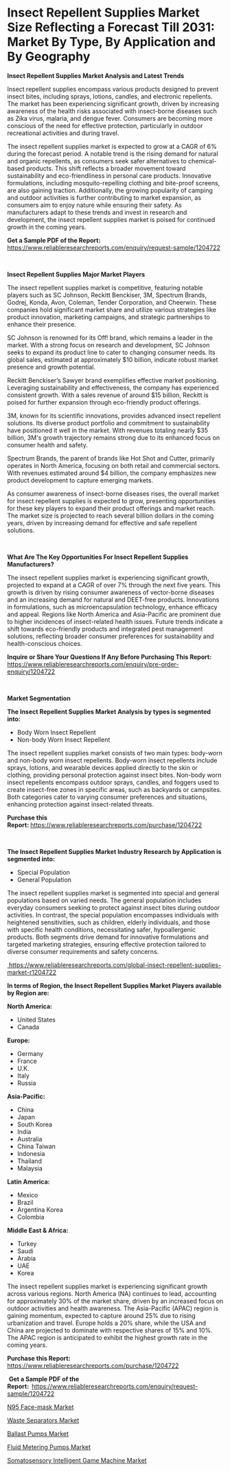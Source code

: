 <p><h1>Insect Repellent Supplies Market Size Reflecting a Forecast Till 2031: Market By Type, By Application and By Geography</h1></p><p><strong>Insect Repellent Supplies Market Analysis and Latest Trends</strong></p>
<p><p>Insect repellent supplies encompass various products designed to prevent insect bites, including sprays, lotions, candles, and electronic repellents. The market has been experiencing significant growth, driven by increasing awareness of the health risks associated with insect-borne diseases such as Zika virus, malaria, and dengue fever. Consumers are becoming more conscious of the need for effective protection, particularly in outdoor recreational activities and during travel.</p><p>The insect repellent supplies market is expected to grow at a CAGR of 6% during the forecast period. A notable trend is the rising demand for natural and organic repellents, as consumers seek safer alternatives to chemical-based products. This shift reflects a broader movement toward sustainability and eco-friendliness in personal care products. Innovative formulations, including mosquito-repelling clothing and bite-proof screens, are also gaining traction. Additionally, the growing popularity of camping and outdoor activities is further contributing to market expansion, as consumers aim to enjoy nature while ensuring their safety. As manufacturers adapt to these trends and invest in research and development, the insect repellent supplies market is poised for continued growth in the coming years.</p></p>
<p><strong>Get a Sample PDF of the Report:&nbsp;</strong> <a href="https://www.reliableresearchreports.com/enquiry/request-sample/1204722?utm_campaign=6&utm_medium=2&utm_source=Github&utm_content=ia&utm_term=16102024&utm_id=insect-repellent-supplies">https://www.reliableresearchreports.com/enquiry/request-sample/1204722</a></p>
<p>&nbsp;</p>
<p><strong>Insect Repellent Supplies Major Market Players</strong></p>
<p><p>The insect repellent supplies market is competitive, featuring notable players such as SC Johnson, Reckitt Benckiser, 3M, Spectrum Brands, Godrej, Konda, Avon, Coleman, Tender Corporation, and Cheerwin. These companies hold significant market share and utilize various strategies like product innovation, marketing campaigns, and strategic partnerships to enhance their presence.</p><p>SC Johnson is renowned for its Off! brand, which remains a leader in the market. With a strong focus on research and development, SC Johnson seeks to expand its product line to cater to changing consumer needs. Its global sales, estimated at approximately $10 billion, indicate robust market presence and growth potential.</p><p>Reckitt Benckiser’s Sawyer brand exemplifies effective market positioning. Leveraging sustainability and effectiveness, the company has experienced consistent growth. With a sales revenue of around $15 billion, Reckitt is poised for further expansion through eco-friendly product offerings.</p><p>3M, known for its scientific innovations, provides advanced insect repellent solutions. Its diverse product portfolio and commitment to sustainability have positioned it well in the market. With revenues totaling nearly $35 billion, 3M's growth trajectory remains strong due to its enhanced focus on consumer health and safety.</p><p>Spectrum Brands, the parent of brands like Hot Shot and Cutter, primarily operates in North America, focusing on both retail and commercial sectors. With revenues estimated around $4 billion, the company emphasizes new product development to capture emerging markets.</p><p>As consumer awareness of insect-borne diseases rises, the overall market for insect repellent supplies is expected to grow, presenting opportunities for these key players to expand their product offerings and market reach. The market size is projected to reach several billion dollars in the coming years, driven by increasing demand for effective and safe repellent solutions.</p></p>
<p>&nbsp;</p>
<p><strong>What Are The Key Opportunities For Insect Repellent Supplies Manufacturers?</strong></p>
<p><p>The insect repellent supplies market is experiencing significant growth, projected to expand at a CAGR of over 7% through the next five years. This growth is driven by rising consumer awareness of vector-borne diseases and an increasing demand for natural and DEET-free products. Innovations in formulations, such as microencapsulation technology, enhance efficacy and appeal. Regions like North America and Asia-Pacific are prominent due to higher incidences of insect-related health issues. Future trends indicate a shift towards eco-friendly products and integrated pest management solutions, reflecting broader consumer preferences for sustainability and health-conscious choices.</p></p>
<p><strong>Inquire or Share Your Questions If Any Before Purchasing This Report:</strong> <a href="https://www.reliableresearchreports.com/enquiry/pre-order-enquiry/1204722?utm_campaign=6&utm_medium=2&utm_source=Github&utm_content=ia&utm_term=16102024&utm_id=insect-repellent-supplies">https://www.reliableresearchreports.com/enquiry/pre-order-enquiry/1204722</a></p>
<p>&nbsp;</p>
<p><strong>Market Segmentation</strong></p>
<p><strong>The Insect Repellent Supplies Market Analysis by types is segmented into:</strong></p>
<p><ul><li>Body Worn Insect Repellent</li><li>Non-body Worn Insect Repellent</li></ul></p>
<p><p>The insect repellent supplies market consists of two main types: body-worn and non-body worn insect repellents. Body-worn insect repellents include sprays, lotions, and wearable devices applied directly to the skin or clothing, providing personal protection against insect bites. Non-body worn insect repellents encompass outdoor sprays, candles, and foggers used to create insect-free zones in specific areas, such as backyards or campsites. Both categories cater to varying consumer preferences and situations, enhancing protection against insect-related threats.</p></p>
<p><strong>Purchase this Report:&nbsp;</strong><a href="https://www.reliableresearchreports.com/purchase/1204722?utm_campaign=6&utm_medium=2&utm_source=Github&utm_content=ia&utm_term=16102024&utm_id=insect-repellent-supplies">https://www.reliableresearchreports.com/purchase/1204722</a></p>
<p>&nbsp;</p>
<p><strong>The Insect Repellent Supplies Market Industry Research by Application is segmented into:</strong></p>
<p><ul><li>Special Population</li><li>General Population</li></ul></p>
<p><p>The insect repellent supplies market is segmented into special and general populations based on varied needs. The general population includes everyday consumers seeking to protect against insect bites during outdoor activities. In contrast, the special population encompasses individuals with heightened sensitivities, such as children, elderly individuals, and those with specific health conditions, necessitating safer, hypoallergenic products. Both segments drive demand for innovative formulations and targeted marketing strategies, ensuring effective protection tailored to diverse consumer requirements and safety concerns.</p></p>
<p><a href="https://www.reliableresearchreports.com/global-insect-repellent-supplies-market-r1204722?utm_campaign=6&utm_medium=2&utm_source=Github&utm_content=ia&utm_term=16102024&utm_id=insect-repellent-supplies">&nbsp;https://www.reliableresearchreports.com/global-insect-repellent-supplies-market-r1204722</a></p>
<p><strong>In terms of Region, the Insect Repellent Supplies Market Players available by Region are:</strong></p>
<p>
    <p> <strong> North America: </strong>
        <ul>
            <li>United States</li>
            <li>Canada</li>
        </ul>
        </p> 
    <p> <strong> Europe: </strong>
        <ul>
            <li>Germany</li>
            <li>France</li>
            <li>U.K.</li>
            <li>Italy</li>
            <li>Russia</li>
        </ul>
        </p> 
    <p> <strong> Asia-Pacific: </strong>
        <ul>
            <li>China</li>
            <li>Japan</li>
            <li>South Korea</li>
            <li>India</li>
            <li>Australia</li>
            <li>China Taiwan</li>
            <li>Indonesia</li>
            <li>Thailand</li>
            <li>Malaysia</li>
        </ul>
        </p> 
    <p> <strong> Latin America: </strong>
        <ul>
            <li>Mexico</li>
            <li>Brazil</li>
            <li>Argentina Korea</li>
            <li>Colombia</li>
        </ul>
        </p> 
    <p> <strong> Middle East & Africa: </strong>
        <ul>
            <li>Turkey</li>
            <li>Saudi</li>
            <li>Arabia</li>
            <li>UAE</li>
            <li>Korea</li>
        </ul>
    </p>
    </p>
<p><p>The insect repellent supplies market is experiencing significant growth across various regions. North America (NA) continues to lead, accounting for approximately 30% of the market share, driven by an increased focus on outdoor activities and health awareness. The Asia-Pacific (APAC) region is gaining momentum, expected to capture around 25% due to rising urbanization and travel. Europe holds a 20% share, while the USA and China are projected to dominate with respective shares of 15% and 10%. The APAC region is anticipated to exhibit the highest growth rate in the coming years.</p></p>
<p><strong>Purchase this Report: </strong><a href="https://www.reliableresearchreports.com/purchase/1204722?utm_campaign=6&utm_medium=2&utm_source=Github&utm_content=ia&utm_term=16102024&utm_id=insect-repellent-supplies">https://www.reliableresearchreports.com/purchase/1204722</a></p>
<p>&nbsp;<strong>Get a Sample PDF of the Report:&nbsp;&nbsp;</strong><a href="https://www.reliableresearchreports.com/enquiry/request-sample/1204722?utm_campaign=6&utm_medium=2&utm_source=Github&utm_content=ia&utm_term=16102024&utm_id=insect-repellent-supplies">https://www.reliableresearchreports.com/enquiry/request-sample/1204722</a></p>
<p><strong></strong></p>
<p><p><a href="https://github.com/gailasejs/Market-Research-Report-List-1/blob/main/n95-face-mask-market.md?utm_campaign=6&utm_medium=2&utm_source=Github&utm_content=ia&utm_term=16102024&utm_id=insect-repellent-supplies">N95 Face-mask Market</a></p><p><a href="https://www.linkedin.com/pulse/booming-waste-separators-market-sector-analysis-growth-7qq8c?trk=public_post_embed_feed-article-content&utm_campaign=6&utm_medium=2&utm_source=Github&utm_content=ia&utm_term=16102024&utm_id=insect-repellent-supplies">Waste Separators Market</a></p><p><a href="https://issuu.com/reportprime-2/docs/ballast-pumps-market-size-2030.pptx_c6dd82aba70627?utm_campaign=6&utm_medium=2&utm_source=Github&utm_content=ia&utm_term=16102024&utm_id=insect-repellent-supplies">Ballast Pumps Market</a></p><p><a href="https://issuu.com/reportprime-2/docs/fluid-metering-pumps-market-size-20_925cbdf261427c?utm_campaign=6&utm_medium=2&utm_source=Github&utm_content=ia&utm_term=16102024&utm_id=insect-repellent-supplies">Fluid Metering Pumps Market</a></p><p><a href="https://github.com/MaryNelson695/Market-Research-Report-List-1/blob/main/somatosensory-intelligent-game-machine-market.md?utm_campaign=6&utm_medium=2&utm_source=Github&utm_content=ia&utm_term=16102024&utm_id=insect-repellent-supplies">Somatosensory Intelligent Game Machine Market</a></p></p>